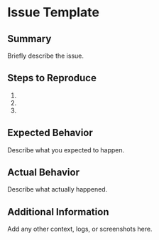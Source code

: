 # Issue Template

## Summary
Briefly describe the issue.

## Steps to Reproduce
1. 
2. 
3. 

## Expected Behavior
Describe what you expected to happen.

## Actual Behavior
Describe what actually happened.

## Additional Information
Add any other context, logs, or screenshots here.

